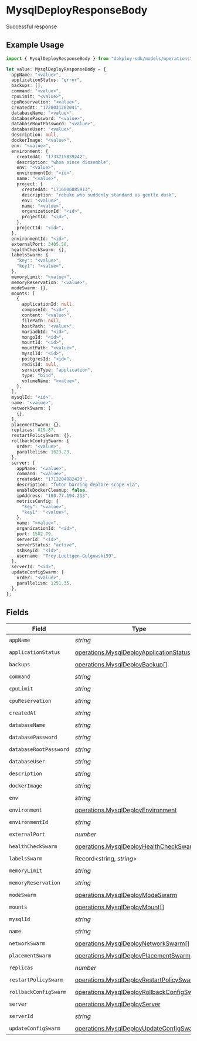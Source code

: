 # MysqlDeployResponseBody

Successful response

## Example Usage

```typescript
import { MysqlDeployResponseBody } from "dokploy-sdk/models/operations";

let value: MysqlDeployResponseBody = {
  appName: "<value>",
  applicationStatus: "error",
  backups: [],
  command: "<value>",
  cpuLimit: "<value>",
  cpuReservation: "<value>",
  createdAt: "1728031262041",
  databaseName: "<value>",
  databasePassword: "<value>",
  databaseRootPassword: "<value>",
  databaseUser: "<value>",
  description: null,
  dockerImage: "<value>",
  env: "<value>",
  environment: {
    createdAt: "1733715839242",
    description: "whoa since dissemble",
    env: "<value>",
    environmentId: "<id>",
    name: "<value>",
    project: {
      createdAt: "1716006885913",
      description: "rebuke who suddenly standard as gentle dusk",
      env: "<value>",
      name: "<value>",
      organizationId: "<id>",
      projectId: "<id>",
    },
    projectId: "<id>",
  },
  environmentId: "<id>",
  externalPort: 3405.58,
  healthCheckSwarm: {},
  labelsSwarm: {
    "key": "<value>",
    "key1": "<value>",
  },
  memoryLimit: "<value>",
  memoryReservation: "<value>",
  modeSwarm: {},
  mounts: [
    {
      applicationId: null,
      composeId: "<id>",
      content: "<value>",
      filePath: null,
      hostPath: "<value>",
      mariadbId: "<id>",
      mongoId: "<id>",
      mountId: "<id>",
      mountPath: "<value>",
      mysqlId: "<id>",
      postgresId: "<id>",
      redisId: null,
      serviceType: "application",
      type: "bind",
      volumeName: "<value>",
    },
  ],
  mysqlId: "<id>",
  name: "<value>",
  networkSwarm: [
    {},
  ],
  placementSwarm: {},
  replicas: 819.87,
  restartPolicySwarm: {},
  rollbackConfigSwarm: {
    order: "<value>",
    parallelism: 1623.23,
  },
  server: {
    appName: "<value>",
    command: "<value>",
    createdAt: "1712204982423",
    description: "futon barring deplore scope via",
    enableDockerCleanup: false,
    ipAddress: "180.77.194.213",
    metricsConfig: {
      "key": "<value>",
      "key1": "<value>",
    },
    name: "<value>",
    organizationId: "<id>",
    port: 1582.79,
    serverId: "<id>",
    serverStatus: "active",
    sshKeyId: "<id>",
    username: "Trey.Luettgen-Gulgowski59",
  },
  serverId: "<id>",
  updateConfigSwarm: {
    order: "<value>",
    parallelism: 1251.35,
  },
};
```

## Fields

| Field                                                                                                  | Type                                                                                                   | Required                                                                                               | Description                                                                                            |
| ------------------------------------------------------------------------------------------------------ | ------------------------------------------------------------------------------------------------------ | ------------------------------------------------------------------------------------------------------ | ------------------------------------------------------------------------------------------------------ |
| `appName`                                                                                              | *string*                                                                                               | :heavy_check_mark:                                                                                     | N/A                                                                                                    |
| `applicationStatus`                                                                                    | [operations.MysqlDeployApplicationStatus](../../models/operations/mysqldeployapplicationstatus.md)     | :heavy_check_mark:                                                                                     | N/A                                                                                                    |
| `backups`                                                                                              | [operations.MysqlDeployBackup](../../models/operations/mysqldeploybackup.md)[]                         | :heavy_check_mark:                                                                                     | N/A                                                                                                    |
| `command`                                                                                              | *string*                                                                                               | :heavy_check_mark:                                                                                     | N/A                                                                                                    |
| `cpuLimit`                                                                                             | *string*                                                                                               | :heavy_check_mark:                                                                                     | N/A                                                                                                    |
| `cpuReservation`                                                                                       | *string*                                                                                               | :heavy_check_mark:                                                                                     | N/A                                                                                                    |
| `createdAt`                                                                                            | *string*                                                                                               | :heavy_check_mark:                                                                                     | N/A                                                                                                    |
| `databaseName`                                                                                         | *string*                                                                                               | :heavy_check_mark:                                                                                     | N/A                                                                                                    |
| `databasePassword`                                                                                     | *string*                                                                                               | :heavy_check_mark:                                                                                     | N/A                                                                                                    |
| `databaseRootPassword`                                                                                 | *string*                                                                                               | :heavy_check_mark:                                                                                     | N/A                                                                                                    |
| `databaseUser`                                                                                         | *string*                                                                                               | :heavy_check_mark:                                                                                     | N/A                                                                                                    |
| `description`                                                                                          | *string*                                                                                               | :heavy_check_mark:                                                                                     | N/A                                                                                                    |
| `dockerImage`                                                                                          | *string*                                                                                               | :heavy_check_mark:                                                                                     | N/A                                                                                                    |
| `env`                                                                                                  | *string*                                                                                               | :heavy_check_mark:                                                                                     | N/A                                                                                                    |
| `environment`                                                                                          | [operations.MysqlDeployEnvironment](../../models/operations/mysqldeployenvironment.md)                 | :heavy_check_mark:                                                                                     | N/A                                                                                                    |
| `environmentId`                                                                                        | *string*                                                                                               | :heavy_check_mark:                                                                                     | N/A                                                                                                    |
| `externalPort`                                                                                         | *number*                                                                                               | :heavy_check_mark:                                                                                     | N/A                                                                                                    |
| `healthCheckSwarm`                                                                                     | [operations.MysqlDeployHealthCheckSwarm](../../models/operations/mysqldeployhealthcheckswarm.md)       | :heavy_check_mark:                                                                                     | N/A                                                                                                    |
| `labelsSwarm`                                                                                          | Record<string, *string*>                                                                               | :heavy_check_mark:                                                                                     | N/A                                                                                                    |
| `memoryLimit`                                                                                          | *string*                                                                                               | :heavy_check_mark:                                                                                     | N/A                                                                                                    |
| `memoryReservation`                                                                                    | *string*                                                                                               | :heavy_check_mark:                                                                                     | N/A                                                                                                    |
| `modeSwarm`                                                                                            | [operations.MysqlDeployModeSwarm](../../models/operations/mysqldeploymodeswarm.md)                     | :heavy_check_mark:                                                                                     | N/A                                                                                                    |
| `mounts`                                                                                               | [operations.MysqlDeployMount](../../models/operations/mysqldeploymount.md)[]                           | :heavy_check_mark:                                                                                     | N/A                                                                                                    |
| `mysqlId`                                                                                              | *string*                                                                                               | :heavy_check_mark:                                                                                     | N/A                                                                                                    |
| `name`                                                                                                 | *string*                                                                                               | :heavy_check_mark:                                                                                     | N/A                                                                                                    |
| `networkSwarm`                                                                                         | [operations.MysqlDeployNetworkSwarm](../../models/operations/mysqldeploynetworkswarm.md)[]             | :heavy_check_mark:                                                                                     | N/A                                                                                                    |
| `placementSwarm`                                                                                       | [operations.MysqlDeployPlacementSwarm](../../models/operations/mysqldeployplacementswarm.md)           | :heavy_check_mark:                                                                                     | N/A                                                                                                    |
| `replicas`                                                                                             | *number*                                                                                               | :heavy_check_mark:                                                                                     | N/A                                                                                                    |
| `restartPolicySwarm`                                                                                   | [operations.MysqlDeployRestartPolicySwarm](../../models/operations/mysqldeployrestartpolicyswarm.md)   | :heavy_check_mark:                                                                                     | N/A                                                                                                    |
| `rollbackConfigSwarm`                                                                                  | [operations.MysqlDeployRollbackConfigSwarm](../../models/operations/mysqldeployrollbackconfigswarm.md) | :heavy_check_mark:                                                                                     | N/A                                                                                                    |
| `server`                                                                                               | [operations.MysqlDeployServer](../../models/operations/mysqldeployserver.md)                           | :heavy_check_mark:                                                                                     | N/A                                                                                                    |
| `serverId`                                                                                             | *string*                                                                                               | :heavy_check_mark:                                                                                     | N/A                                                                                                    |
| `updateConfigSwarm`                                                                                    | [operations.MysqlDeployUpdateConfigSwarm](../../models/operations/mysqldeployupdateconfigswarm.md)     | :heavy_check_mark:                                                                                     | N/A                                                                                                    |